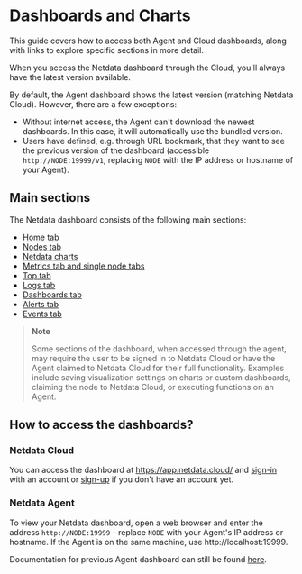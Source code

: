 # Dashboards and Charts

This guide covers how to access both Agent and Cloud dashboards, along with links to explore specific sections in more detail.

When you access the Netdata dashboard through the Cloud, you'll always have the latest version available.

By default, the Agent dashboard shows the latest version (matching Netdata Cloud). However, there are a few exceptions:

- Without internet access, the Agent can't download the newest dashboards. In this case, it will automatically use the bundled version.
- Users have defined, e.g. through URL bookmark, that they want to see the previous version of the dashboard (accessible `http://NODE:19999/v1`, replacing `NODE` with the IP address or hostname of your Agent).

## Main sections

The Netdata dashboard consists of the following main sections:

- [Home tab](https://github.com/netdata/netdata/blob/master/docs/dashboard/home-tab.md)
- [Nodes tab](https://github.com/netdata/netdata/blob/master/docs/dashboard/nodes-tab.md)
- [Netdata charts](https://github.com/netdata/netdata/blob/master/docs/dashboard/netdata-charts.md)
- [Metrics tab and single node tabs](https://github.com/netdata/netdata/blob/master/docs/dashboard/metrics-tab-and-single-node-tabs.md)
- [Top tab](https://github.com/netdata/netdata/blob/master/docs/cloud/runtime-troubleshooting-with-functions.md)
- [Logs tab](https://github.com/netdata/netdata/blob/master/docs/dashboard/logs-tab.md)
- [Dashboards tab](https://github.com/netdata/netdata/blob/master/docs/dashboard/dashboards-tab.md)
- [Alerts tab](https://github.com/netdata/netdata/blob/master/docs/monitor/view-active-alerts.md)
- [Events tab](https://github.com/netdata/netdata/blob/master/docs/cloud/insights/events-feed.md)

> **Note**
>
> Some sections of the dashboard, when accessed through the agent, may require the user to be signed in to Netdata Cloud or have the Agent claimed to Netdata Cloud for their full functionality. Examples include saving visualization settings on charts or custom dashboards, claiming the node to Netdata Cloud, or executing functions on an Agent.

## How to access the dashboards?

### Netdata Cloud

You can access the dashboard at <https://app.netdata.cloud/> and [sign-in](https://github.com/netdata/netdata/blob/master/docs/cloud/manage/sign-in.md) with an account or [sign-up](https://github.com/netdata/netdata/blob/master/docs/cloud/manage/sign-in.md#dont-have-a-netdata-cloud-account-yet) if you don't have an account yet.

### Netdata Agent

To view your Netdata dashboard, open a web browser and enter the address `http://NODE:19999`  - replace `NODE` with your Agent's IP address or hostname. If the Agent is on the same machine, use http://localhost:19999.

Documentation for previous Agent dashboard can still be found [here](https://github.com/netdata/netdata/blob/master/src/web/gui/README.md).
